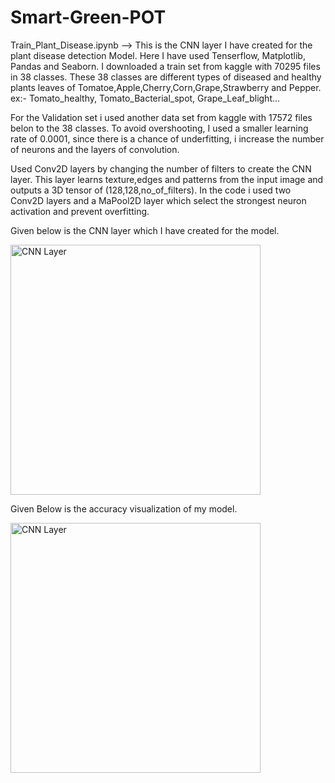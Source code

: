 # Smart-Green-POT

Train_Plant_Disease.ipynb --> This is the CNN layer I have created for the plant disease detection Model.
  Here I have used Tenserflow, Matplotlib, Pandas and Seaborn. I downloaded a train set from kaggle with 70295 files in 38 classes. These 38 classes are different types of diseased and healthy plants leaves of Tomatoe,Apple,Cherry,Corn,Grape,Strawberry and Pepper. ex:- Tomato_healthy, Tomato_Bacterial_spot, Grape_Leaf_blight...

For the Validation set i used another data set from kaggle with 17572 files belon to the 38 classes. To avoid overshooting, I used a smaller learning rate of 0.0001, since there is a chance of underfitting, i increase the number of neurons and the layers of convolution.

Used Conv2D layers by changing the number of filters to create the CNN layer. This layer learns texture,edges and patterns from the input image and outputs a 3D tensor of (128,128,no_of_filters). In the code i used two Conv2D layers and a MaPool2D layer which select the strongest neuron activation and prevent overfitting.

Given below is the CNN layer which I have created for the model.

<img src="https://github.com/user-attachments/assets/49ccb790-8ddd-4867-8536-f7af5097753e" alt="CNN Layer" width="400"/>

Given Below is the accuracy visualization of my model.

<img src="https://github.com/user-attachments/assets/57eb61e5-f970-4a38-b49f-6139ad054a2d" alt="CNN Layer" width="400"/>





